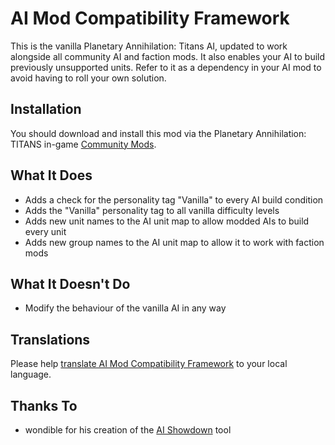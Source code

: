 # AI Mod Compatibility Framework

This is the vanilla Planetary Annihilation: Titans AI, updated to work alongside all community AI and faction mods. It also enables your AI to build previously unsupported units. Refer to it as a dependency in your AI mod to avoid having to roll your own solution.

## Installation

You should download and install this mod via the Planetary Annihilation: TITANS in-game [Community Mods](https://steamcommunity.com/sharedfiles/filedetails/?id=1417396826).

## What It Does

- Adds a check for the personality tag "Vanilla" to every AI build condition
- Adds the "Vanilla" personality tag to all vanilla difficulty levels
- Adds new unit names to the AI unit map to allow modded AIs to build every unit
- Adds new group names to the AI unit map to allow it to work with faction mods

## What It Doesn't Do

- Modify the behaviour of the vanilla AI in any way

## Translations

Please help [translate AI Mod Compatibility Framework](https://poeditor.com/join/project/SRaVaVcO60) to your local language.

## Thanks To

- wondible for his creation of the [AI Showdown](https://github.com/JustinLove/ai_showdown/) tool
